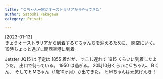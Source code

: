```yaml
---
title: "Ｃちゃん一家がオーストラリアからやってきた"
author: Satoshi Nakagawa
category: Private

---
```


[2023-01-13]  
 きょうオーストラリアから到着するＣちゃんちを迎えるために、
関空にいく。
19時ちょっと過ぎに関西空港に到着。

 Jetster JQ15 は 予定は 1855 着だが、
すこし遅れて 1915 くらいに到着したようだ。
出口で待っている。
1950 は過ぎる。
20時10分くらいにＣちゃん、Ｂくん、
そしてＥＭちゃん（1歳10ヶ月）が出てきた。
ＥＭちゃんは元気げんき！

